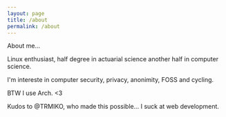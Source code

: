 ```yaml
---
layout: page
title: /about
permalink: /about
---
```


About me...

Linux enthusiast, half degree in actuarial science another half in computer science.

I'm intereste in computer security, privacy, anonimity, FOSS and cycling.

BTW I use Arch. <3

Kudos to @TRMIKO, who made this possible... I suck at web development.
